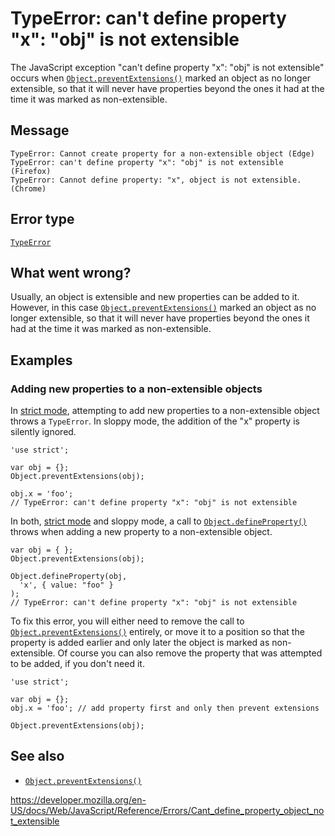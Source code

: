 # TypeError: can't define property "x": "obj" is not extensible

The JavaScript exception "can't define property "x": "obj" is not extensible" occurs when [`Object.preventExtensions()`](../global_objects/object/preventextensions) marked an object as no longer extensible, so that it will never have properties beyond the ones it had at the time it was marked as non-extensible.

## Message

    TypeError: Cannot create property for a non-extensible object (Edge)
    TypeError: can't define property "x": "obj" is not extensible (Firefox)
    TypeError: Cannot define property: "x", object is not extensible. (Chrome)

## Error type

[`TypeError`](../global_objects/typeerror)

## What went wrong?

Usually, an object is extensible and new properties can be added to it. However, in this case [`Object.preventExtensions()`](../global_objects/object/preventextensions) marked an object as no longer extensible, so that it will never have properties beyond the ones it had at the time it was marked as non-extensible.

## Examples

### Adding new properties to a non-extensible objects

In [strict mode](../strict_mode), attempting to add new properties to a non-extensible object throws a `TypeError`. In sloppy mode, the addition of the "x" property is silently ignored.

    'use strict';

    var obj = {};
    Object.preventExtensions(obj);

    obj.x = 'foo';
    // TypeError: can't define property "x": "obj" is not extensible

In both, [strict mode](../strict_mode) and sloppy mode, a call to [`Object.defineProperty()`](../global_objects/object/defineproperty) throws when adding a new property to a non-extensible object.

    var obj = { };
    Object.preventExtensions(obj);

    Object.defineProperty(obj,
      'x', { value: "foo" }
    );
    // TypeError: can't define property "x": "obj" is not extensible

To fix this error, you will either need to remove the call to [`Object.preventExtensions()`](../global_objects/object/preventextensions) entirely, or move it to a position so that the property is added earlier and only later the object is marked as non-extensible. Of course you can also remove the property that was attempted to be added, if you don't need it.

    'use strict';

    var obj = {};
    obj.x = 'foo'; // add property first and only then prevent extensions

    Object.preventExtensions(obj);

## See also

-   [`Object.preventExtensions()`](../global_objects/object/preventextensions)

<a href="https://developer.mozilla.org/en-US/docs/Web/JavaScript/Reference/Errors/Cant_define_property_object_not_extensible" class="_attribution-link">https://developer.mozilla.org/en-US/docs/Web/JavaScript/Reference/Errors/Cant_define_property_object_not_extensible</a>
